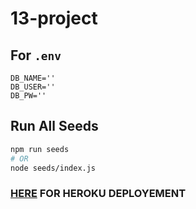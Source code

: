 # 13-project

## For `.env`

```plaintext
DB_NAME=''
DB_USER=''
DB_PW=''
```

## Run All Seeds

```bash
npm run seeds
# OR
node seeds/index.js
```
### [HERE](https://murmuring-plains-03723.herokuapp.com/) FOR HEROKU DEPLOYEMENT
